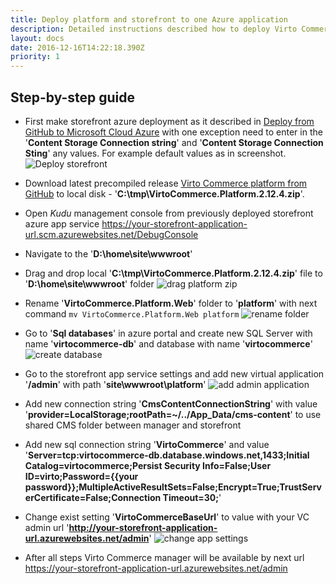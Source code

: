 ```yaml
---
title: Deploy platform and storefront to one Azure application
description: Detailed instructions described how to deploy Virto Commerce platform and storefront to one Azure application
layout: docs
date: 2016-12-16T14:22:18.390Z
priority: 1
---
```


## Step-by-step guide
* First make storefront  azure deployment  as it described in  [Deploy from GitHub to Microsoft Cloud Azure](docs/vc2devguide/deployment/platform-deployment/deploy-from-github-to-microsoft-cloud-azure) with one exception need to  enter in the  '**Content Storage Connection string**' and '**Content Storage Connection Sting**' any values. For example default values as in screenshot.
![Deploy storefront](../../../../assets/images/docs/deploy-to-single-app-1.png "Deploy storefront")
* Download latest precompiled release  <a href="https://github.com/VirtoCommerce/vc-platform/releases" target="_blank">Virto Commerce platform from GitHub</a>  to local disk - '**C:\tmp\VirtoCommerce.Platform.2.12.4.zip**'.
* Open *Kudu* management console from previously deployed  storefront azure app service  <a href="https://your-storefront-application-url.scm.azurewebsites.net/DebugConsole" target="_blank">https://your-storefront-application-url.scm.azurewebsites.net/DebugConsole</a>  
* Navigate to the '**D:\home\site\wwwroot**'
* Drag and drop local '**C:\tmp\VirtoCommerce.Platform.2.12.4.zip**' file to  '**D:\home\site\wwwroot**' folder
![drag platform zip](../../../../assets/images/docs/deploy-to-single-app-2.png "drag platform zip")
* Rename  '**VirtoCommerce.Platform.Web**' folder to '**platform**' with next command
`mv VirtoCommerce.Platform.Web platform`
![rename folder](../../../../assets/images/docs/deploy-to-single-app-3.png "rename folder")
* Go to '**Sql databases**' in azure portal and create new SQL Server with name '**virtocommerce-db**' and database with name '**virtocommerce**'
![create database](../../../../assets/images/docs/deploy-to-single-app-4.png "create database")

* Go to the storefront app service settings and add new virtual application '**/admin**' with path '**site\wwwroot\platform**'
![add admin application](../../../../assets/images/docs/deploy-to-single-app-5.png "add admin application")
* Add new connection string '**CmsContentConnectionString**' with value '**provider=LocalStorage;rootPath=~/../App_Data/cms-content**' to use shared CMS folder between manager and storefront
* Add new sql connection string '**VirtoCommerce**'  and value '**Server=tcp:virtocommerce-db.database.windows.net,1433;Initial Catalog=virtocommerce;Persist Security Info=False;User ID=virto;Password={{your password}};MultipleActiveResultSets=False;Encrypt=True;TrustServerCertificate=False;Connection Timeout=30;**' 
* Change exist setting '**VirtoCommerceBaseUrl**' to value with your VC admin url '**http://your-storefront-application-url.azurewebsites.net/admin**'
![change app settings](../../../../assets/images/docs/deploy-to-single-app-6.png "change app settings")

* After all steps Virto Commerce manager will be available by next url <a href="https://your-storefront-application-url.azurewebsites.net/admin" target="_blank">https://your-storefront-application-url.azurewebsites.net/admin</a>
